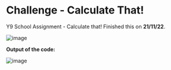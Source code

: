 # Challenge - Calculate That!
Y9 School Assignment - Calculate that! Finished this on <b> 21/11/22</b>.

![image](https://user-images.githubusercontent.com/106308047/202972448-6e5415fa-c087-4fb1-b807-9615dc791f19.png)

<b> Output of the code: </b>

![image](https://user-images.githubusercontent.com/106308047/202972833-3342ede3-b6b2-461c-9261-2be634802df2.png)

